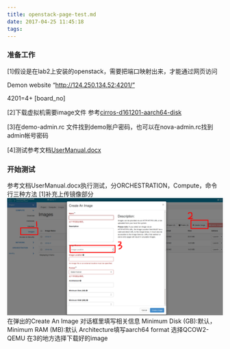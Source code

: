 ```yaml
---
title: openstack-page-test.md
date: 2017-04-25 11:45:18
tags:
---
```

### 准备工作
[1]假设是在lab2上安装的openstack，需要把端口映射出来，才能通过网页访问

Demon website “http://124.250.134.52:4201/”

4201=4+ [board_no]

[2]下载虚拟机需要image文件 参考[cirros-d161201-aarch64-disk](https://download.cirros-cloud.net/daily/20161201/cirros-d161201-aarch64-disk.img)

[3]在demo-admin.rc 文件找到demo账户密码，也可以在nova-admin.rc找到admin帐号密码

[4]测试参考文档[UserManual.docx](https://raw.githubusercontent.com/wuyuer/packages-1/master/openstack/doc/UserManual.docx)
### 开始测试
参考文档UserManual.docx执行测试，分ORCHESTRATION，Compute，命令行三种方法
[1]补充上传镜像部分
![upload_image.png](../images/upload_image.png)
在弹出的Create An Image 对话框里填写相关信息
Minimum Disk (GB):默认，Minimum RAM (MB):默认
Architecture填写aarch64
format 选择QCOW2-QEMU
在3的地方选择下载好的image





